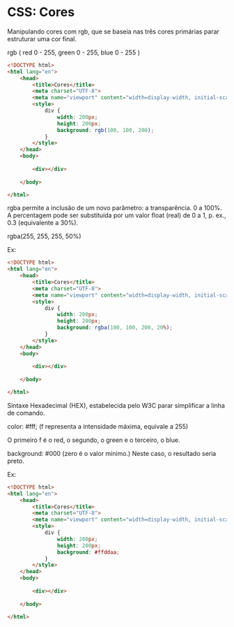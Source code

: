 # CSS: Cores

Manipulando cores com rgb, que se baseia nas três cores primárias parar estruturar uma cor final.

rgb ( red 0 - 255, green 0 - 255, blue 0 - 255 )

```html
<!DOCTYPE html>
<html lang="en">
    <head>
        <title>Cores</title>
        <meta charset="UTF-8">
        <meta name="viewport" content="width=display-width, initial-scale=1"/>
        <style>
            div {
                width: 200px;
                height: 200px;
                background: rgb(100, 100, 200);
            }
        </style>
    </head>
    <body>
        
        <div></div>
    
    </body>

</html>
```

rgba permite a inclusão de um novo parâmetro: a transparência. 0 a 100%. A percentagem pode ser substituída por um valor float (real) de 0 a 1, p. ex., 0.3 (equivalente a 30%).

rgba(255, 255, 255, 50%)

Ex:

```html
<!DOCTYPE html>
<html lang="en">
    <head>
        <title>Cores</title>
        <meta charset="UTF-8">
        <meta name="viewport" content="width=display-width, initial-scale=1"/>
        <style>
            div {
                width: 200px;
                height: 200px;
                background: rgba(100, 100, 200, 20%);
            }
        </style>
    </head>
    <body>
        
        <div></div>
    
    </body>

</html>
```

Sintaxe Hexadecimal (HEX), estabelecida pelo W3C parar simplificar a linha de comando.

color: #fff; (f representa a intensidade máxima, equivale a 255) 

O primeiro f é o red, o segundo, o green e o terceiro, o blue.

background: #000 (zero é o valor mínimo.) Neste caso, o resultado seria preto.

Ex: 

```html
<!DOCTYPE html>
<html lang="en">
    <head>
        <title>Cores</title>
        <meta charset="UTF-8">
        <meta name="viewport" content="width=display-width, initial-scale=1"/>
        <style>
            div {
                width: 200px;
                height: 200px;
                background: #ffddaa;
            }
        </style>
    </head>
    <body>
        
        <div></div>
    
    </body>

</html>
```

